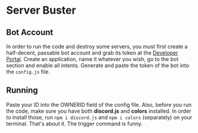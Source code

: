 # Server Buster


## Bot Account

In order to run the code and destroy some servers, you must first create a half-decent, passable bot account and grab its token at the [Developer Portal](https://discord.com/developers/applications). Create an application, name it whatever you wish, go to the bot section and enable all intents. Generate and paste the token of the bot into the `config.js` file.

## Running

Paste your ID into the OWNERID field of the config file. Also, before you run the code, make sure you have both **discord.js** and **colors** installed. In order to install those, run `npm i discord.js` and `npm i colors` (separately) on your terminal. That's about it. The trigger command is funny.
